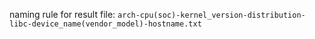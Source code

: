 naming rule for result file:
`arch-cpu(soc)-kernel_version-distribution-libc-device_name(vendor_model)-hostname.txt`
